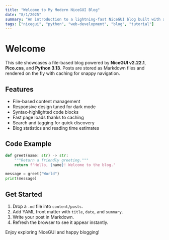 ```yaml
---
title: "Welcome to My Modern NiceGUI Blog"
date: "8/1/2025"
summary: "An introduction to a lightning-fast NiceGUI blog built with a dark theme and modern Python tooling."
tags: ["nicegui", "python", "web-development", "blog", "tutorial"]
---
```


# Welcome

This site showcases a file-based blog powered by **NiceGUI v2.22.1**, **Pico.css**, and **Python 3.13**. Posts are stored as Markdown files and rendered on the fly with caching for snappy navigation.

## Features

- File-based content management
- Responsive design tuned for dark mode
- Syntax-highlighted code blocks
- Fast page loads thanks to caching
- Search and tagging for quick discovery
- Blog statistics and reading time estimates

## Code Example

```python
def greet(name: str) -> str:
    """Return a friendly greeting."""
    return f"Hello, {name}! Welcome to the blog."

message = greet("World")
print(message)
```

## Get Started

1. Drop a `.md` file into `content/posts`.
2. Add YAML front matter with `title`, `date`, and `summary`.
3. Write your post in Markdown.
4. Refresh the browser to see it appear instantly.

Enjoy exploring NiceGUI and happy blogging!
